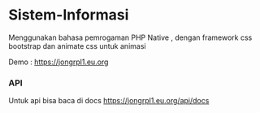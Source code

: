 # Sistem-Informasi
Menggunakan bahasa pemrogaman PHP Native , dengan framework css bootstrap dan animate css untuk animasi

Demo :
https://jongrpl1.eu.org

### API
Untuk api bisa baca di docs https://jongrpl1.eu.org/api/docs

